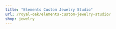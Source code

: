 ```yaml
---
title: "Elements Custom Jewelry Studio"
url: /royal-oak/elements-custom-jewelry-studio/
shop: jewelry
---
```

